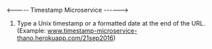 <----- Timestamp Microservice ------>

1. Type a Unix timestamp or a formatted date at the end of the URL.
(Example: www.timestamp-microservice-thano.herokuapp.com/21sep2016)